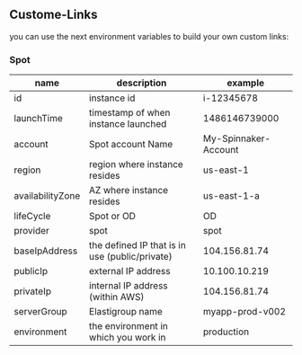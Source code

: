 ## Custome-Links
you can use the next environment variables to build your own custom links:
### Spot

name | description | example 
--- | --- | ---
id | instance id| i-12345678
launchTime | timestamp of when instance launched | 1486146739000
account | Spot account Name | My-Spinnaker-Account
region | region where instance resides | us-east-1
availabilityZone | AZ where instance resides | us-east-1-a
lifeCycle | Spot or OD | OD
provider | spot| spot
baseIpAddress | the defined IP that is in use (public/private) | 104.156.81.74
publicIp | external IP address | 10.100.10.219
privateIp | internal IP address (within AWS) | 104.156.81.74
serverGroup | Elastigroup name | myapp-prod-v002
environment |the environment in which you work in| production
